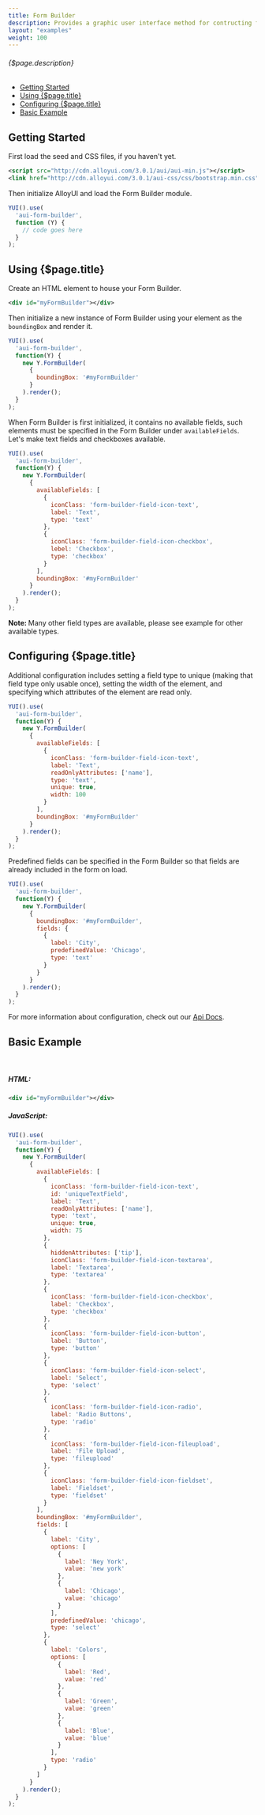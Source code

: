 ```yaml
---
title: Form Builder
description: Provides a graphic user interface method for contructing forms.
layout: "examples"
weight: 100
---
```


###### {$page.description}

- [Getting Started](#1)
- [Using {$page.title}](#2)
- [Configuring {$page.title}](#3)
- [Basic Example](#4)

<article id="1">

## Getting Started

First load the seed and CSS files, if you haven't yet.

```xml
<script src="http://cdn.alloyui.com/3.0.1/aui/aui-min.js"></script>
<link href="http://cdn.alloyui.com/3.0.1/aui-css/css/bootstrap.min.css" rel="stylesheet"></link>
```

Then initialize AlloyUI and load the Form Builder module.

```javascript
YUI().use(
  'aui-form-builder',
  function (Y) {
    // code goes here
  }
);
```

</article>

<article id="2">

## Using {$page.title}

Create an HTML element to house your Form Builder.

```xml
<div id="myFormBuilder"></div>
```

Then initialize a new instance of Form Builder using your element as the `boundingBox` and render it.

```javascript
YUI().use(
  'aui-form-builder',
  function(Y) {
    new Y.FormBuilder(
      {
        boundingBox: '#myFormBuilder'
      }
    ).render();
  }
);
```

When Form Builder is first initialized, it contains no available fields, such elements must be specified in the Form Builder under `availableFields`. Let's make text fields and checkboxes available.

```javascript
YUI().use(
  'aui-form-builder',
  function(Y) {
    new Y.FormBuilder(
      {
        availableFields: [
          {
            iconClass: 'form-builder-field-icon-text',
            label: 'Text',
            type: 'text'
          },
          {
            iconClass: 'form-builder-field-icon-checkbox',
            lebel: 'Checkbox',
            type: 'checkbox'
          }
        ],
        boundingBox: '#myFormBuilder'
      }
    ).render();
  }
);
```

<div class="alert alert-info">
  <strong>Note: </strong>
  Many other field types are available, please see example for other available types.
</div>

</article>


<article id="3">

## Configuring {$page.title}

Additional configuration includes setting a field type to unique (making that field type only usable once), setting the width of the element, and specifying which attributes of the element are read only.

```javascript
YUI().use(
  'aui-form-builder',
  function(Y) {
    new Y.FormBuilder(
      {
        availableFields: [
          {
            iconClass: 'form-builder-field-icon-text',
            label: 'Text',
            readOnlyAttributes: ['name'],
            type: 'text',
            unique: true,
            width: 100
          }
        ],
        boundingBox: '#myFormBuilder'
      }
    ).render();
  }
);
```

Predefined fields can be specified in the Form Builder so that fields are already included in the form on load.

```javascript
YUI().use(
  'aui-form-builder',
  function(Y) {
    new Y.FormBuilder(
      {
        boundingBox: '#myFormBuilder',
        fields: {
          {
            label: 'City',
            predefinedValue: 'Chicago',
            type: 'text'
          }
        }
      }
    ).render();
  }
);
```

<div class="alert alert-success">
For more information about configuration, check out our <a href="http://alloyui.com/api/modules/aui-form-builder.html" target="_blank"> Api Docs</a>.
</div>

</article>

<article id="4">

## Basic Example

<div id="myFormBuilder"></div>

<script type="text/javascript">
{literal}
  YUI().use(
    'aui-form-builder',
    function(Y) {
      new Y.FormBuilder(
        {
          availableFields: [
            {
              iconClass: 'form-builder-field-icon-text',
              id: 'uniqueTextField',
              label: 'Text',
              readOnlyAttributes: ['name'],
              type: 'text',
              unique: true,
              width: 75
            },
            {
              hiddenAttributes: ['tip'],
              iconClass: 'form-builder-field-icon-textarea',
              label: 'Textarea',
              type: 'textarea'
            },
            {
              iconClass: 'form-builder-field-icon-checkbox',
              label: 'Checkbox',
              type: 'checkbox'
            },
            {
              iconClass: 'form-builder-field-icon-button',
              label: 'Button',
              type: 'button'
            },
            {
              iconClass: 'form-builder-field-icon-select',
              label: 'Select',
              type: 'select'
            },
            {
              iconClass: 'form-builder-field-icon-radio',
              label: 'Radio Buttons',
              type: 'radio'
            },
            {
              iconClass: 'form-builder-field-icon-fileupload',
              label: 'File Upload',
              type: 'fileupload'
            },
            {
              iconClass: 'form-builder-field-icon-fieldset',
              label: 'Fieldset',
              type: 'fieldset'
            }
          ],
          boundingBox: '#myFormBuilder',
          fields: [
            {
              label: 'City',
              options: [
                {
                  label: 'Ney York',
                  value: 'new york'
                },
                {
                  label: 'Chicago',
                  value: 'chicago'
                }
              ],
              predefinedValue: 'chicago',
              type: 'select'
            },
            {
              label: 'Colors',
              options: [
                {
                  label: 'Red',
                  value: 'red'
                },
                {
                  label: 'Green',
                  value: 'green'
                },
                {
                  label: 'Blue',
                  value: 'blue'
                }
              ],
              type: 'radio'
            }
          ]
        }
      ).render();
    }
  );
{/literal}
</script>
<br>

##### HTML:
```xml
<div id="myFormBuilder"></div>
```

##### JavaScript:
```javascript
YUI().use(
  'aui-form-builder',
  function(Y) {
    new Y.FormBuilder(
      {
        availableFields: [
          {
            iconClass: 'form-builder-field-icon-text',
            id: 'uniqueTextField',
            label: 'Text',
            readOnlyAttributes: ['name'],
            type: 'text',
            unique: true,
            width: 75
          },
          {
            hiddenAttributes: ['tip'],
            iconClass: 'form-builder-field-icon-textarea',
            label: 'Textarea',
            type: 'textarea'
          },
          {
            iconClass: 'form-builder-field-icon-checkbox',
            label: 'Checkbox',
            type: 'checkbox'
          },
          {
            iconClass: 'form-builder-field-icon-button',
            label: 'Button',
            type: 'button'
          },
          {
            iconClass: 'form-builder-field-icon-select',
            label: 'Select',
            type: 'select'
          },
          {
            iconClass: 'form-builder-field-icon-radio',
            label: 'Radio Buttons',
            type: 'radio'
          },
          {
            iconClass: 'form-builder-field-icon-fileupload',
            label: 'File Upload',
            type: 'fileupload'
          },
          {
            iconClass: 'form-builder-field-icon-fieldset',
            label: 'Fieldset',
            type: 'fieldset'
          }
        ],
        boundingBox: '#myFormBuilder',
        fields: [
          {
            label: 'City',
            options: [
              {
                label: 'Ney York',
                value: 'new york'
              },
              {
                label: 'Chicago',
                value: 'chicago'
              }
            ],
            predefinedValue: 'chicago',
            type: 'select'
          },
          {
            label: 'Colors',
            options: [
              {
                label: 'Red',
                value: 'red'
              },
              {
                label: 'Green',
                value: 'green'
              },
              {
                label: 'Blue',
                value: 'blue'
              }
            ],
            type: 'radio'
          }
        ]
      }
    ).render();
  }
);
```

</article>
